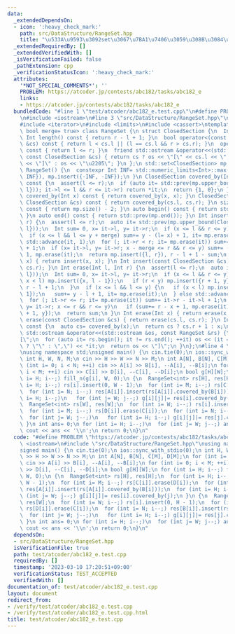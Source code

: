 ```yaml
---
data:
  _extendedDependsOn:
  - icon: ':heavy_check_mark:'
    path: src/DataStructure/RangeSet.hpp
    title: "\u533A\u9593\u3092set\u3067\u7BA1\u7406\u3059\u308B\u3084\u3064"
  _extendedRequiredBy: []
  _extendedVerifiedWith: []
  _isVerificationFailed: false
  _pathExtension: cpp
  _verificationStatusIcon: ':heavy_check_mark:'
  attributes:
    '*NOT_SPECIAL_COMMENTS*': ''
    PROBLEM: https://atcoder.jp/contests/abc182/tasks/abc182_e
    links:
    - https://atcoder.jp/contests/abc182/tasks/abc182_e
  bundledCode: "#line 1 \"test/atcoder/abc182_e.test.cpp\"\n#define PROBLEM \"https://atcoder.jp/contests/abc182/tasks/abc182_e\"\
    \n#include <iostream>\n#line 3 \"src/DataStructure/RangeSet.hpp\"\n#include <set>\n\
    #include <iterator>\n#include <limits>\n#include <cassert>\ntemplate <class Int,\
    \ bool merge= true> class RangeSet {\n struct ClosedSection {\n  Int l, r;\n \
    \ Int length() const { return r - l + 1; }\n  bool operator<(const ClosedSection\
    \ &cs) const { return l < cs.l || (l == cs.l && r > cs.r); }\n  operator bool()\
    \ const { return l <= r; }\n  friend std::ostream &operator<<(std::ostream &os,\
    \ const ClosedSection &cs) { return cs ? os << \"[\" << cs.l << \",\" << cs.r\
    \ << \"]\" : os << \"\u2205\"; }\n };\n std::set<ClosedSection> mp;\npublic:\n\
    \ RangeSet() {\n  constexpr Int INF= std::numeric_limits<Int>::max() / 2;\n  mp.insert({INF,\
    \ INF}), mp.insert({-INF, -INF});\n }\n ClosedSection covered_by(Int l, Int r)\
    \ const {\n  assert(l <= r);\n  if (auto it= std::prev(mp.upper_bound(ClosedSection{l,\
    \ l})); it->l <= l && r <= it->r) return *it;\n  return {1, 0};\n }\n ClosedSection\
    \ covered_by(Int x) const { return covered_by(x, x); }\n ClosedSection covered_by(const\
    \ ClosedSection &cs) const { return covered_by(cs.l, cs.r); }\n size_t size()\
    \ const { return mp.size() - 2; }\n auto begin() const { return std::next(mp.begin());\
    \ }\n auto end() const { return std::prev(mp.end()); }\n Int insert(Int l, Int\
    \ r) {\n  assert(l <= r);\n  auto it= std::prev(mp.upper_bound(ClosedSection{l,\
    \ l}));\n  Int sum= 0, x= it->l, y= it->r;\n  if (x <= l && r <= y) return sum;\n\
    \  if (x <= l && l <= y + merge) sum+= y - (l= x) + 1, it= mp.erase(it);\n  else\
    \ std::advance(it, 1);\n  for (; it->r < r; it= mp.erase(it)) sum+= it->r - it->l\
    \ + 1;\n  if (x= it->l, y= it->r; x - merge <= r && r <= y) sum+= (r= y) - x +\
    \ 1, mp.erase(it);\n  return mp.insert({l, r}), r - l + 1 - sum;\n }\n Int insert(Int\
    \ x) { return insert(x, x); }\n Int insert(const ClosedSection &cs) { return insert(cs.l,\
    \ cs.r); }\n Int erase(Int l, Int r) {\n  assert(l <= r);\n  auto it= std::prev(mp.upper_bound(ClosedSection{l,\
    \ l}));\n  Int sum= 0, x= it->l, y= it->r;\n  if (x <= l && r <= y) {\n   if (mp.erase(it);\
    \ x < l) mp.insert({x, l - 1});\n   if (r < y) mp.insert({r + 1, y});\n   return\
    \ r - l + 1;\n  }\n  if (x <= l && l <= y) {\n   if (x < l) mp.insert({x, l -\
    \ 1});\n   sum+= y - l + 1, it= mp.erase(it);\n  } else std::advance(it, 1);\n\
    \  for (; it->r <= r; it= mp.erase(it)) sum+= it->r - it->l + 1;\n  if (x= it->l,\
    \ y= it->r; x <= r && r <= y)\n   if (sum+= r - x + 1, mp.erase(it); r < y) mp.insert({r\
    \ + 1, y});\n  return sum;\n }\n Int erase(Int x) { return erase(x, x); }\n Int\
    \ erase(const ClosedSection &cs) { return erase(cs.l, cs.r); }\n Int mex(Int x)\
    \ const {\n  auto cs= covered_by(x);\n  return cs ? cs.r + 1 : x;\n }\n friend\
    \ std::ostream &operator<<(std::ostream &os, const RangeSet &rs) {\n  os << \"\
    [\";\n  for (auto it= rs.begin(); it != rs.end(); ++it) os << (it == rs.begin()\
    \ ? \"\" : \",\") << *it;\n  return os << \"]\";\n }\n};\n#line 4 \"test/atcoder/abc182_e.test.cpp\"\
    \nusing namespace std;\nsigned main() {\n cin.tie(0);\n ios::sync_with_stdio(0);\n\
    \ int H, W, N, M;\n cin >> H >> W >> N >> M;\n int A[N], B[N], C[M], D[M];\n for\
    \ (int i= 0; i < N; ++i) cin >> A[i] >> B[i], --A[i], --B[i];\n for (int i= 0;\
    \ i < M; ++i) cin >> C[i] >> D[i], --C[i], --D[i];\n bool g[H][W];\n for (int\
    \ i= H; i--;) fill_n(g[i], W, 0);\n {\n  RangeSet<int> rs[H], res[H];\n  for (int\
    \ i= H; i--;) rs[i].insert(0, W - 1);\n  for (int i= M; i--;) rs[C[i]].erase(D[i]);\n\
    \  for (int i= N; i--;) res[A[i]].insert(rs[A[i]].covered_by(B[i]));\n  for (int\
    \ i= H; i--;)\n   for (int j= W; j--;) g[i][j]|= res[i].covered_by(j);\n }\n {\n\
    \  RangeSet<int> rs[W], res[W];\n  for (int i= W; i--;) rs[i].insert(0, H - 1);\n\
    \  for (int i= M; i--;) rs[D[i]].erase(C[i]);\n  for (int i= N; i--;) res[B[i]].insert(rs[B[i]].covered_by(A[i]));\n\
    \  for (int j= W; j--;)\n   for (int i= H; i--;) g[i][j]|= res[j].covered_by(i);\n\
    \ }\n int ans= 0;\n for (int i= H; i--;)\n  for (int j= W; j--;) ans+= g[i][j];\n\
    \ cout << ans << '\\n';\n return 0;\n}\n"
  code: "#define PROBLEM \"https://atcoder.jp/contests/abc182/tasks/abc182_e\"\n#include\
    \ <iostream>\n#include \"src/DataStructure/RangeSet.hpp\"\nusing namespace std;\n\
    signed main() {\n cin.tie(0);\n ios::sync_with_stdio(0);\n int H, W, N, M;\n cin\
    \ >> H >> W >> N >> M;\n int A[N], B[N], C[M], D[M];\n for (int i= 0; i < N; ++i)\
    \ cin >> A[i] >> B[i], --A[i], --B[i];\n for (int i= 0; i < M; ++i) cin >> C[i]\
    \ >> D[i], --C[i], --D[i];\n bool g[H][W];\n for (int i= H; i--;) fill_n(g[i],\
    \ W, 0);\n {\n  RangeSet<int> rs[H], res[H];\n  for (int i= H; i--;) rs[i].insert(0,\
    \ W - 1);\n  for (int i= M; i--;) rs[C[i]].erase(D[i]);\n  for (int i= N; i--;)\
    \ res[A[i]].insert(rs[A[i]].covered_by(B[i]));\n  for (int i= H; i--;)\n   for\
    \ (int j= W; j--;) g[i][j]|= res[i].covered_by(j);\n }\n {\n  RangeSet<int> rs[W],\
    \ res[W];\n  for (int i= W; i--;) rs[i].insert(0, H - 1);\n  for (int i= M; i--;)\
    \ rs[D[i]].erase(C[i]);\n  for (int i= N; i--;) res[B[i]].insert(rs[B[i]].covered_by(A[i]));\n\
    \  for (int j= W; j--;)\n   for (int i= H; i--;) g[i][j]|= res[j].covered_by(i);\n\
    \ }\n int ans= 0;\n for (int i= H; i--;)\n  for (int j= W; j--;) ans+= g[i][j];\n\
    \ cout << ans << '\\n';\n return 0;\n}\n"
  dependsOn:
  - src/DataStructure/RangeSet.hpp
  isVerificationFile: true
  path: test/atcoder/abc182_e.test.cpp
  requiredBy: []
  timestamp: '2023-03-10 17:20:51+09:00'
  verificationStatus: TEST_ACCEPTED
  verifiedWith: []
documentation_of: test/atcoder/abc182_e.test.cpp
layout: document
redirect_from:
- /verify/test/atcoder/abc182_e.test.cpp
- /verify/test/atcoder/abc182_e.test.cpp.html
title: test/atcoder/abc182_e.test.cpp
---
```

